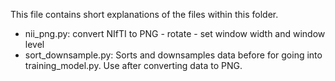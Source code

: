 This file contains short explanations of the files within this folder.

* nii_png.py: convert NIfTI to PNG - rotate - set window width and window level
* sort_downsample.py: Sorts and downsamples data before for going into training_model.py. Use after converting data to PNG.
